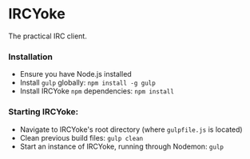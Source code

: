 IRCYoke
=======

The practical IRC client.

### Installation
 - Ensure you have Node.js installed
 - Install `gulp` globally: `npm install -g gulp`
 - Install IRCYoke `npm` dependencies: `npm install`

### Starting IRCYoke:
 - Navigate to IRCYoke's root directory (where `gulpfile.js` is located)
 - Clean previous build files: `gulp clean`
 - Start an instance of IRCYoke, running through Nodemon: `gulp`

